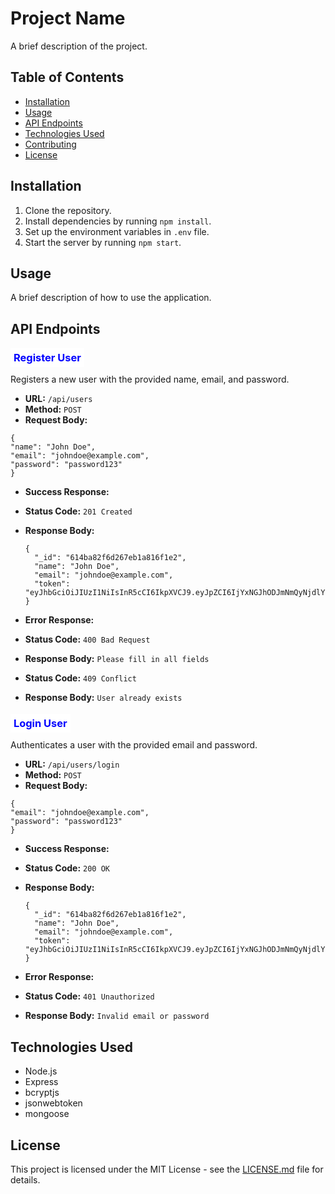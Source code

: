 # Project Name

A brief description of the project.

## Table of Contents

-   [Installation](#installation)
-   [Usage](#usage)
-   [API Endpoints](#api-endpoints)
-   [Technologies Used](#technologies-used)
-   [Contributing](#contributing)
-   [License](#license)

## Installation

1. Clone the repository.
2. Install dependencies by running `npm install`.
3. Set up the environment variables in `.env` file.
4. Start the server by running `npm start`.

## Usage

A brief description of how to use the application.

## API Endpoints

### <span style="background-color: #fff;color:blue;padding:5px">Register User</span>

Registers a new user with the provided name, email, and password.

-   **URL:** `/api/users`
-   **Method:** `POST`
-   **Request Body:**

```
{
"name": "John Doe",
"email": "johndoe@example.com",
"password": "password123"
}
```

-   **Success Response:**

-   **Status Code:** `201 Created`
-   **Response Body:**

    ```
    {
      "_id": "614ba82f6d267eb1a816f1e2",
      "name": "John Doe",
      "email": "johndoe@example.com",
      "token": "eyJhbGciOiJIUzI1NiIsInR5cCI6IkpXVCJ9.eyJpZCI6IjYxNGJhODJmNmQyNjdlYjFhODE2ZjFlMiIsImlhdCI6MTYzMjMzODM0NCwiZXhwIjoxNjM1OTczMzQ0fQ.SVhrtJLEpbykRVvyBZ97dU6ZTHwBYZzLPv0a17RpWcQ"
    }
    ```

-   **Error Response:**

-   **Status Code:** `400 Bad Request`
-   **Response Body:** `Please fill in all fields`

-   **Status Code:** `409 Conflict`
-   **Response Body:** `User already exists`

### <span style="background-color: #fff;color:blue;padding:5px">Login User</span>

Authenticates a user with the provided email and password.

-   **URL:** `/api/users/login`
-   **Method:** `POST`
-   **Request Body:**

```
{
"email": "johndoe@example.com",
"password": "password123"
}
```

-   **Success Response:**

-   **Status Code:** `200 OK`
-   **Response Body:**

    ```
    {
      "_id": "614ba82f6d267eb1a816f1e2",
      "name": "John Doe",
      "email": "johndoe@example.com",
      "token": "eyJhbGciOiJIUzI1NiIsInR5cCI6IkpXVCJ9.eyJpZCI6IjYxNGJhODJmNmQyNjdlYjFhODE2ZjFlMiIsImlhdCI6MTYzMjMzODM0NCwiZXhwIjoxNjM1OTczMzQ0fQ.SVhrtJLEpbykRVvyBZ97dU6ZTHwBYZzLPv0a17RpWcQ"
    }
    ```

-   **Error Response:**

-   **Status Code:** `401 Unauthorized`
-   **Response Body:** `Invalid email or password`

## Technologies Used

-   Node.js
-   Express
-   bcryptjs
-   jsonwebtoken
-   mongoose

## License

This project is licensed under the MIT License - see the [LICENSE.md](LICENSE.md) file for details.
